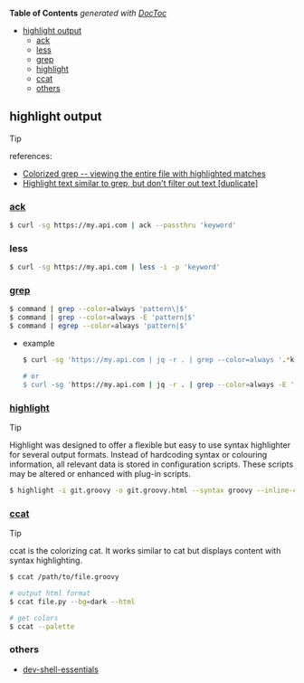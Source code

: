 <!-- START doctoc generated TOC please keep comment here to allow auto update -->
<!-- DON'T EDIT THIS SECTION, INSTEAD RE-RUN doctoc TO UPDATE -->
**Table of Contents**  *generated with [DocToc](https://github.com/thlorenz/doctoc)*

- [highlight output](#highlight-output)
  - [ack](#ack)
  - [less](#less)
  - [grep](#grep)
  - [highlight](#highlight)
  - [ccat](#ccat)
  - [others](#others)

<!-- END doctoc generated TOC please keep comment here to allow auto update -->



## highlight output

>[!TIP]
> references:
> - [Colorized grep -- viewing the entire file with highlighted matches](https://stackoverflow.com/questions/981601/colorized-grep-viewing-the-entire-file-with-highlighted-matches)
> - [Highlight text similar to grep, but don't filter out text [duplicate]](https://stackoverflow.com/questions/7393906/highlight-text-similar-to-grep-but-dont-filter-out-text)


### [ack](https://metacpan.org/pod/ack)
```bash
$ curl -sg https://my.api.com | ack --passthru 'keyword'
```

### less
```bash
$ curl -sg https://my.api.com | less -i -p 'keyword'
```

### [grep](https://stackoverflow.com/a/981831/2940319)
```bash
$ command | grep --color=always 'pattern\|$'
$ command | grep --color=always -E 'pattern|$'
$ command | egrep --color=always 'pattern|$'
```
- example
  ```bash
  $ curl -sg 'https://my.api.com | jq -r . | grep --color=always '.*keyword.*\|$'

  # or
  $ curl -sg 'https://my.api.com | jq -r . | grep --color=always -E '| .*keyword.*'
  ```

### [highlight](http://www.andre-simon.de/doku/highlight/en/highlight.php)

> [!TIP]
> Highlight was designed to offer a flexible but easy to use syntax highlighter for several output formats. Instead of hardcoding syntax or colouring information, all relevant data is stored in configuration scripts. These scripts may be altered or enhanced with plug-in scripts.

```bash
$ highlight -i git.groovy -o git.groovy.html --syntax groovy --inline-css --include-style --line-numbers
```

### [ccat](https://github.com/owenthereal/ccat)

> [!TIP]
> ccat is the colorizing cat. It works similar to cat but displays content with syntax highlighting.

```bash
$ ccat /path/to/file.groovy

# output html format
$ ccat file.py --bg=dark --html

# get colors
$ ccat --palette
```

### others
- [dev-shell-essentials](https://github.com/kepkin/dev-shell-essentials)


